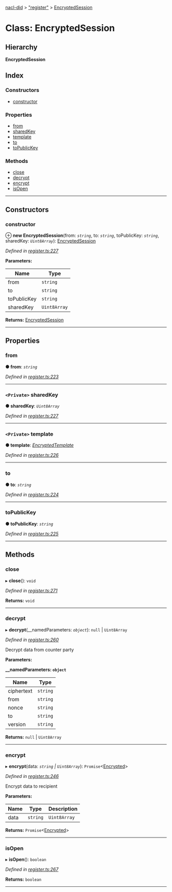 [nacl-did](../README.md) > ["register"](../modules/_register_.md) > [EncryptedSession](../classes/_register_.encryptedsession.md)

# Class: EncryptedSession

## Hierarchy

**EncryptedSession**

## Index

### Constructors

* [constructor](_register_.encryptedsession.md#constructor)

### Properties

* [from](_register_.encryptedsession.md#from)
* [sharedKey](_register_.encryptedsession.md#sharedkey)
* [template](_register_.encryptedsession.md#template)
* [to](_register_.encryptedsession.md#to)
* [toPublicKey](_register_.encryptedsession.md#topublickey)

### Methods

* [close](_register_.encryptedsession.md#close)
* [decrypt](_register_.encryptedsession.md#decrypt)
* [encrypt](_register_.encryptedsession.md#encrypt)
* [isOpen](_register_.encryptedsession.md#isopen)

---

## Constructors

<a id="constructor"></a>

###  constructor

⊕ **new EncryptedSession**(from: *`string`*, to: *`string`*, toPublicKey: *`string`*, sharedKey: *`Uint8Array`*): [EncryptedSession](_register_.encryptedsession.md)

*Defined in [register.ts:227](https://github.com/uport-project/nacl-did/blob/323afe1/src/register.ts#L227)*

**Parameters:**

| Name | Type |
| ------ | ------ |
| from | `string` |
| to | `string` |
| toPublicKey | `string` |
| sharedKey | `Uint8Array` |

**Returns:** [EncryptedSession](_register_.encryptedsession.md)

___

## Properties

<a id="from"></a>

###  from

**● from**: *`string`*

*Defined in [register.ts:223](https://github.com/uport-project/nacl-did/blob/323afe1/src/register.ts#L223)*

___
<a id="sharedkey"></a>

### `<Private>` sharedKey

**● sharedKey**: *`Uint8Array`*

*Defined in [register.ts:227](https://github.com/uport-project/nacl-did/blob/323afe1/src/register.ts#L227)*

___
<a id="template"></a>

### `<Private>` template

**● template**: *[EncryptedTemplate](../interfaces/_register_.encryptedtemplate.md)*

*Defined in [register.ts:226](https://github.com/uport-project/nacl-did/blob/323afe1/src/register.ts#L226)*

___
<a id="to"></a>

###  to

**● to**: *`string`*

*Defined in [register.ts:224](https://github.com/uport-project/nacl-did/blob/323afe1/src/register.ts#L224)*

___
<a id="topublickey"></a>

###  toPublicKey

**● toPublicKey**: *`string`*

*Defined in [register.ts:225](https://github.com/uport-project/nacl-did/blob/323afe1/src/register.ts#L225)*

___

## Methods

<a id="close"></a>

###  close

▸ **close**(): `void`

*Defined in [register.ts:271](https://github.com/uport-project/nacl-did/blob/323afe1/src/register.ts#L271)*

**Returns:** `void`

___
<a id="decrypt"></a>

###  decrypt

▸ **decrypt**(__namedParameters: *`object`*): `null` | `Uint8Array`

*Defined in [register.ts:260](https://github.com/uport-project/nacl-did/blob/323afe1/src/register.ts#L260)*

Decrypt data from counter party

**Parameters:**

**__namedParameters: `object`**

| Name | Type |
| ------ | ------ |
| ciphertext | `string` |
| from | `string` |
| nonce | `string` |
| to | `string` |
| version | `string` |

**Returns:** `null` | `Uint8Array`

___
<a id="encrypt"></a>

###  encrypt

▸ **encrypt**(data: *`string` | `Uint8Array`*): `Promise`<[Encrypted](../interfaces/_register_.encrypted.md)>

*Defined in [register.ts:246](https://github.com/uport-project/nacl-did/blob/323afe1/src/register.ts#L246)*

Encrypt data to recipient

**Parameters:**

| Name | Type | Description |
| ------ | ------ | ------ |
| data | `string` | `Uint8Array` |   |

**Returns:** `Promise`<[Encrypted](../interfaces/_register_.encrypted.md)>

___
<a id="isopen"></a>

###  isOpen

▸ **isOpen**(): `boolean`

*Defined in [register.ts:267](https://github.com/uport-project/nacl-did/blob/323afe1/src/register.ts#L267)*

**Returns:** `boolean`

___

